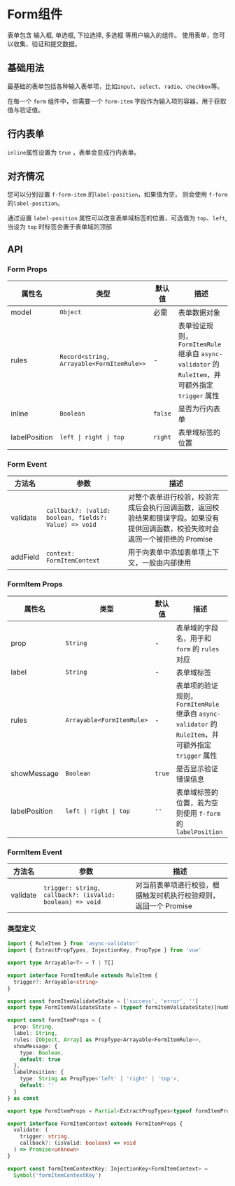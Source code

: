 # Form组件

表单包含 输入框, 单选框, 下拉选择, 多选框 等用户输入的组件。 使用表单，您可以收集、验证和提交数据。

## 基础用法

最基础的表单包括各种输入表单项，比如`input`、`select`、`radio`、`checkbox`等。

在每一个 `form` 组件中，你需要一个 `form-item` 字段作为输入项的容器，用于获取值与验证值。
<demo vue="../example/form/Basic.vue" />

## 行内表单

`inline`属性设置为 `true` ，表单会变成行内表单。

<demo vue="../example/form/Inline.vue" />

## 对齐情况

您可以分别设置 `f-form-item` 的`label-position`，如果值为空， 则会使用 `f-form`的`label-position`。

通过设置 `label-position` 属性可以改变表单域标签的位置，可选值为 `top`、`left`, 当设为 `top` 时标签会置于表单域的顶部

<demo vue="../example/form/LabelPosition.vue" />

## API

### Form Props

| 属性名        | 类型                                      | 默认值  | 描述                                                                                             |
| ------------- | ----------------------------------------- | ------- | ------------------------------------------------------------------------------------------------ |
| model         | `Object`                                  | 必需    | 表单数据对象                                                                                     |
| rules         | `Record<string, Arrayable<FormItemRule>>` | -       | 表单验证规则，`FormItemRule` 继承自 `async-validator` 的 `RuleItem`，并可额外指定 `trigger` 属性 |
| inline        | `Boolean`                                 | `false` | 是否为行内表单                                                                                   |
| labelPosition | `left \| right \| top`                    | `right` | 表单域标签的位置                                                                                 |

### Form Event

| 方法名   | 参数                                                  | 描述                                                                                                                             |
| -------- | ----------------------------------------------------- | -------------------------------------------------------------------------------------------------------------------------------- |
| validate | `callback?: (valid: boolean, fields?: Value) => void` | 对整个表单进行校验，校验完成后会执行回调函数，返回校验结果和错误字段。如果没有提供回调函数，校验失败时会返回一个被拒绝的 Promise |
| addField | `context: FormItemContext`                            | 用于向表单中添加表单项上下文，一般由内部使用                                                                                     |

### FormItem Props

| 属性名        | 类型                      | 默认值 | 描述                                                                                                 |
| ------------- | ------------------------- | ------ | ---------------------------------------------------------------------------------------------------- |
| prop          | `String`                  | -      | 表单域的字段名，用于和 `form` 的 `rules` 对应                                                        |
| label         | `String`                  | -      | 表单域标签                                                                                           |
| rules         | `Arrayable<FormItemRule>` | -      | 表单项的验证规则，`FormItemRule` 继承自 `async-validator` 的 `RuleItem`，并可额外指定 `trigger` 属性 |
| showMessage   | `Boolean`                 | `true` | 是否显示验证错误信息                                                                                 |
| labelPosition | `left \| right \| top`    | `''`   | 表单域标签的位置，若为空则使用 `f-form` 的 `labelPosition`                                           |

### FormItem Event

| 方法名   | 参数                                                     | 描述                                                             |
| -------- | -------------------------------------------------------- | ---------------------------------------------------------------- |
| validate | `trigger: string, callback?: (isValid: boolean) => void` | 对当前表单项进行校验，根据触发时机执行校验规则，返回一个 Promise |

### 类型定义

```typescript
import { RuleItem } from 'async-validator'
import { ExtractPropTypes, InjectionKey, PropType } from 'vue'

export type Arrayable<T> = T | T[]

export interface FormItemRule extends RuleItem {
  trigger?: Arrayable<string>
}

export const formItemValidateState = ['success', 'error', '']
export type FormItemValidateState = (typeof formItemValidateState)[number]

export const formItemProps = {
  prop: String,
  label: String,
  rules: [Object, Array] as PropType<Arrayable<FormItemRule>>,
  showMessage: {
    type: Boolean,
    default: true
  },
  labelPosition: {
    type: String as PropType<'left' | 'right' | 'top'>,
    default: ''
  }
} as const

export type FormItemProps = Partial<ExtractPropTypes<typeof formItemProps>>

export interface FormItemContext extends FormItemProps {
  validate: (
    trigger: string,
    callback?: (isValid: boolean) => void
  ) => Promise<unknown>
}

export const formItemContextKey: InjectionKey<FormItemContext> =
  Symbol('formItemContextKey')
```
